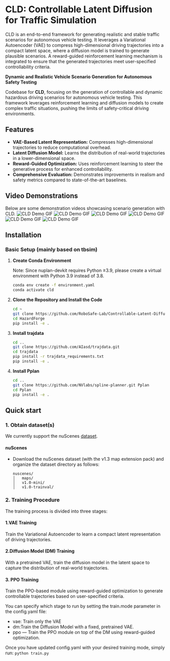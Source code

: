 # CLD: Controllable Latent Diffusion for Traffic Simulation

CLD is an end-to-end framework for generating realistic and stable traffic scenarios for autonomous vehicle testing. It leverages a Variational Autoencoder (VAE) to compress high-dimensional driving trajectories into a compact latent space, where a diffusion model is trained to generate plausible scenarios. A reward-guided reinforcement learning mechanism is integrated to ensure that the generated trajectories meet user-specified controllability criteria.

**Dynamic and Realistic Vehicle Scenario Generation for Autonomous Safety Testing**

Codebase for **CLD**, focusing on the generation of controllable and dynamic hazardous driving scenarios for autonomous vehicle testing. This framework leverages reinforcement learning and diffusion models to create complex traffic situations, pushing the limits of safety-critical driving environments.

## Features

- **VAE-Based Latent Representation:** Compresses high-dimensional trajectories to reduce computational overhead.
- **Latent Diffusion Model:** Learns the distribution of real-world trajectories in a lower-dimensional space.
- **Reward-Guided Optimization:** Uses reinforcement learning to steer the generative process for enhanced controllability.
- **Comprehensive Evaluation:** Demonstrates improvements in realism and safety metrics compared to state-of-the-art baselines.

## Video Demonstrations

Below are some demonstration videos showcasing scenario generation with CLD.
![CLD Demo GIF](video/01.gif)
![CLD Demo GIF](video/03.gif)
![CLD Demo GIF](video/04.gif)
![CLD Demo GIF](video/05.gif)
![CLD Demo GIF](video/06.gif)
![CLD Demo GIF](video/07.gif)


## Installation

### Basic Setup (mainly based on tbsim)

1. **Create Conda Environment**

   Note: Since nuplan-devkit requires Python ≥3.9, please create a virtual environment with Python 3.9 instead of 3.8.
   ```bash
   conda env create -f environment.yaml
   conda activate cld
2. **Clone the Repository and Install the Code**
    ```bash
    cd ~
    git clone https://github.com/RoboSafe-Lab/Controllable-Latent-Diffusion-for-Traffic-Simulation
    cd HazardForge
    pip install -e .
3. **Install trajdata**
    ```bash
    cd ..
    git clone https://github.com/AIasd/trajdata.git
    cd trajdata
    pip install -r trajdata_requirements.txt
    pip install -e .
4. **Install Pplan**
    ```bash
    cd ..
    git clone https://github.com/NVlabs/spline-planner.git Pplan
    cd Pplan
    pip install -e .
## Quick start
### 1. Obtain dataset(s)
We currently support the nuScenes [dataset](https://www.nuscenes.org/nuscenes).

#### nuScenes
* Download the nuScenes dataset (with the v1.3 map extension pack) and organize the dataset directory as follows:
    ```
    nuscenes/
    │   maps/
    │   v1.0-mini/
    │   v1.0-trainval/
    ```
### 2. Training Procedure
The training process is divided into three stages:
#### 1.VAE Training
Train the Variational Autoencoder to learn a compact latent representation of driving trajectories.
#### 2.Diffusion Model (DM) Training
With a pretrained VAE, train the diffusion model in the latent space to capture the distribution of real-world trajectories.
#### 3. PPO Training
Train the PPO-based module using reward-guided optimization to generate controllable trajectories based on user-specified criteria.

You can specify which stage to run by setting the train.mode parameter in the config.yaml file:
* vae: Train only the VAE
* dm:Train the Diffusion Model with a fixed, pretrained VAE. 
* ppo — Train the PPO module on top of the DM using reward-guided optimization.

Once you have updated config.yaml with your desired training mode, simply run:
    ```
    python train.py
    ```

